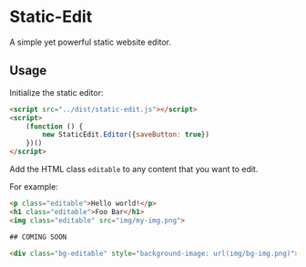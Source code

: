 # Static-Edit

A simple yet powerful static website editor.

## Usage

Initialize the static editor:

```html
<script src="../dist/static-edit.js"></script>
<script>
    (function () {
        new StaticEdit.Editor({saveButton: true})
    })()
</script>
```

Add the HTML class `editable` to any content that you want to edit.

For example:

```html
<p class="editable">Hello world!</p>
<h1 class="editable">Foo Bar</h1>
<img class="editable" src="img/my-img.png">

## COMING SOON

<div class="bg-editable" style="background-image: url(img/bg-img.png)"></div>
```

## 

